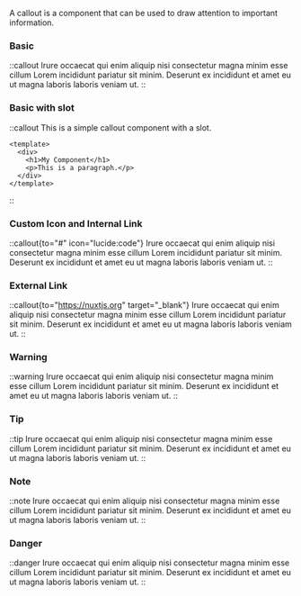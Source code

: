 A callout is a component that can be used to draw attention to important information.

### Basic
::callout
Irure occaecat qui enim aliquip nisi consectetur magna minim esse cillum Lorem incididunt pariatur sit minim. Deserunt ex incididunt et amet eu ut magna laboris laboris veniam ut.
::

### Basic with slot
::callout
This is a simple callout component with a slot.
```vue
<template>
  <div>
    <h1>My Component</h1>
    <p>This is a paragraph.</p>
  </div>
</template>
```
::

### Custom Icon and Internal Link
::callout{to="#" icon="lucide:code"}
Irure occaecat qui enim aliquip nisi consectetur magna minim esse cillum Lorem incididunt pariatur sit minim. Deserunt ex incididunt et amet eu ut magna laboris laboris veniam ut.
::

### External Link
::callout{to="https://nuxtjs.org" target="_blank"}
Irure occaecat qui enim aliquip nisi consectetur magna minim esse cillum Lorem incididunt pariatur sit minim. Deserunt ex incididunt et amet eu ut magna laboris laboris veniam ut.
::

### Warning
::warning
Irure occaecat qui enim aliquip nisi consectetur magna minim esse cillum Lorem incididunt pariatur sit minim. Deserunt ex incididunt et amet eu ut magna laboris laboris veniam ut.
::

### Tip
::tip
Irure occaecat qui enim aliquip nisi consectetur magna minim esse cillum Lorem incididunt pariatur sit minim. Deserunt ex incididunt et amet eu ut magna laboris laboris veniam ut.
::

### Note
::note
Irure occaecat qui enim aliquip nisi consectetur magna minim esse cillum Lorem incididunt pariatur sit minim. Deserunt ex incididunt et amet eu ut magna laboris laboris veniam ut.
::

### Danger
::danger
Irure occaecat qui enim aliquip nisi consectetur magna minim esse cillum Lorem incididunt pariatur sit minim. Deserunt ex incididunt et amet eu ut magna laboris laboris veniam ut.
::
